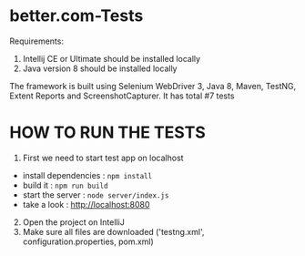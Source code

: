 # better.com-Tests
Requirements:
1) Intellij CE or Ultimate should be installed locally
2) Java version 8 should be installed locally

The framework is built using Selenium WebDriver 3, Java 8, Maven, TestNG, Extent Reports and ScreenshotCapturer. It has total #7 tests

# HOW TO RUN THE TESTS
1) First we need to start test app on localhost
- install dependencies : `npm install`
- build it : `npm run build`
- start the server : `node server/index.js`
- take a look : [http://localhost:8080](http://localhost:8080)

2) Open the project on IntelliJ
3) Make sure all files are downloaded ('testng.xml', configuration.properties, pom.xml)
